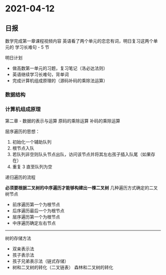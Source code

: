 # 2021-04-12

## 日报

数学完成第一章课程视频内容
英语看了两个单元的恋恋有词，明日复习这两个单元的
学习长难句 - 5 节

明日计划

- 做高数第一单元的习题，复习笔记（洛必达法则）
- 英语继续学习长难句，背单词
- 完成计算机组成原理的（源码补码的乘除法运算）

### 数据结构

### 计算机组成原理

第二章 - 数据的表示与运算
原码的乘除运算
补码的乘除运算

层序遍历的思想：

1. 初始化一个辅助队列
2. 根节点入队
3. 若队列非空则队头节点出队，访问该节点并将其左右孩子插入队尾（如果存在）
4. 重复 3 直至队列为空

递归遍历的流程

**必须要根据二叉树的中序遍历才能够构建出一棵二叉树**
几种遍历方式确定的二叉树节点

- 前序遍历第一个为根节点
- 后序遍历最后一个为根节点
- 层序遍历第一个为根节点
- 中序遍历确定左右节点

---

树的存储方法

- 双亲表示法
- 孩子表示法
- 孩子兄弟表示法（链式存储）
- 树和二叉树的转化（二叉链表）
  森林和二叉树的转化
